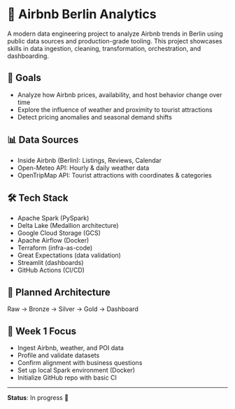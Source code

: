 # 🏡 Airbnb Berlin Analytics

A modern data engineering project to analyze Airbnb trends in Berlin using public data sources and production-grade tooling. This project showcases skills in data ingestion, cleaning, transformation, orchestration, and dashboarding.

## 📌 Goals
- Analyze how Airbnb prices, availability, and host behavior change over time
- Explore the influence of weather and proximity to tourist attractions
- Detect pricing anomalies and seasonal demand shifts

## 📊 Data Sources
- Inside Airbnb (Berlin): Listings, Reviews, Calendar
- Open-Meteo API: Hourly & daily weather data
- OpenTripMap API: Tourist attractions with coordinates & categories

## 🛠 Tech Stack
- Apache Spark (PySpark)
- Delta Lake (Medallion architecture)
- Google Cloud Storage (GCS)
- Apache Airflow (Docker)
- Terraform (infra-as-code)
- Great Expectations (data validation)
- Streamlit (dashboards)
- GitHub Actions (CI/CD)

## 📂 Planned Architecture
Raw → Bronze → Silver → Gold → Dashboard


## 🚧 Week 1 Focus
- Ingest Airbnb, weather, and POI data
- Profile and validate datasets
- Confirm alignment with business questions
- Set up local Spark environment (Docker)
- Initialize GitHub repo with basic CI

---

**Status**: In progress 🚀
